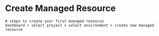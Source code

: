 # Create Managed Resource

```
# steps to create your first managed resource
dashboard > select project > select environment > create new managed resource
```

<figure><img src="../../.gitbook/assets/Screenshot 2024-02-21 at 2.22.48 PM.png" alt=""><figcaption></figcaption></figure>
